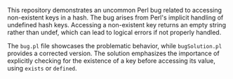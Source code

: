 This repository demonstrates an uncommon Perl bug related to accessing non-existent keys in a hash.  The bug arises from Perl's implicit handling of undefined hash keys. Accessing a non-existent key returns an empty string rather than undef, which can lead to logical errors if not properly handled.

The `bug.pl` file showcases the problematic behavior, while `bugSolution.pl` provides a corrected version.  The solution emphasizes the importance of explicitly checking for the existence of a key before accessing its value, using `exists` or `defined`.